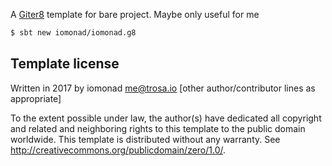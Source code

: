 A [Giter8][g8] template for bare project. Maybe only useful for me

```bash
$ sbt new iomonad/iomonad.g8
```

Template license
----------------
Written in 2017 by iomonad <me@trosa.io>
[other author/contributor lines as appropriate]

To the extent possible under law, the author(s) have dedicated all copyright and related
and neighboring rights to this template to the public domain worldwide.
This template is distributed without any warranty. See <http://creativecommons.org/publicdomain/zero/1.0/>.

[g8]: http://www.foundweekends.org/giter8/
